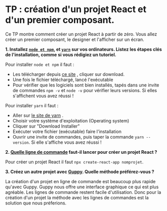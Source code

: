 # TP : création d'un projet React et d'un premier composant.

Ce TP montre comment créer un projet React à partir de zéro. Vous allez créer un premier composant, le designer et l'afficher sur un écran.


**1. Installez [`node et npm`](https://nodejs.org/en/download/), et [`yarn`](https://classic.yarnpkg.com/en/docs/install/#debian-stable) sur vos ordinateurs. Listez les étapes clés de l'installation, comme si vous rédigiez un tutoriel.**

Pour installer `node et npm` il faut : 
- Les télécharger depuis [ce site](https://www.npmjs.com/get-npm) , cliquer sur download.
- Une fois le fichier téléchargé, lancé l'exécutable
- Pour vérifier que les logiciels sont bien installés, tapés dans une invite de commandes `npm -v` et `node -v` pour vérifier leurs versions. Si elles s'affichent vous avez réussi !

Pour installer `yarn` il faut :
- Aller sur [le site de yarn](https://classic.yarnpkg.com/en/docs/install/#windows-stable) .
- Choisir votre système d'exploitation (Operating system)
- Cliquer sur "Download Installer"
- Exécuter votre fichier (exécutable) faire l'installation
- Ouvrir une invite de commandes, puis taper la commande `yarn --version`. Si elle s'affiche vous avez réussi !    

**2. [Quelle ligne de commande](https://github.com/facebook/create-react-app) faut-il lancer pour créer un projet React ?**

Pour créer un projet React il faut `npx create-react-app nomprojet`.

**3. Créez un autre projet avec [Guppy](https://github.com/joshwcomeau/guppy). Quelle méthode préférez-vous ?**

La création d'un projet en ligne de commande est beaucoup plus rapide qu'avec Guppy. Guppy nous offre une interface graphique ce qui est plus agréable. 
Les lignes de commande restent facile d'utilisation.
Donc pour la création d'un projet la méthode avec les lignes de commandes est la solution que nous préferions. 